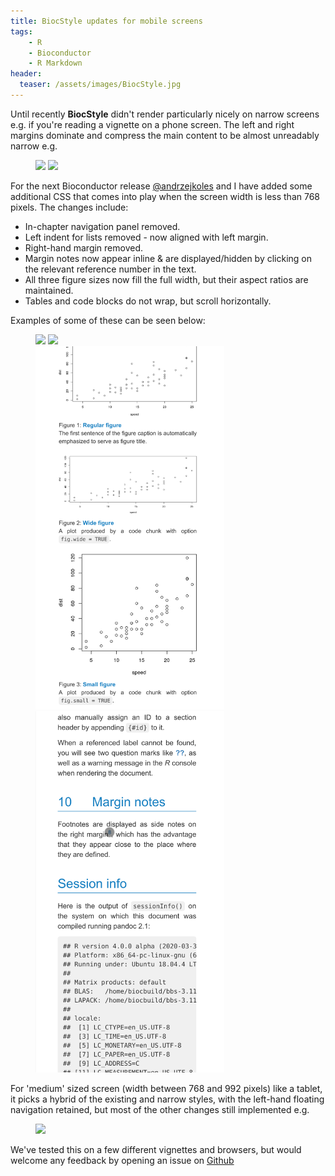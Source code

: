 ```yaml
---
title: BiocStyle updates for mobile screens
tags:
    - R
    - Bioconductor
    - R Markdown
header:
  teaser: /assets/images/BiocStyle.jpg
---
```


Until recently **BiocStyle** didn't render particularly nicely on narrow screens e.g. if you're reading a vignette on a phone screen.  The left and right margins dominate and compress the main content to be almost unreadably narrow e.g.

<figure style="width: 60%" class="half">
    <img src="https://user-images.githubusercontent.com/971237/68586393-de4cf100-0484-11ea-81f0-39df6aa64b91.png">
    <img src="https://user-images.githubusercontent.com/971237/68586400-e016b480-0484-11ea-94cd-8c9e7ccfc83c.png">
</figure>

For the next Bioconductor release [@andrzejkoles](https://twitter.com/andrzejkoles) and I have added some additional CSS that comes into play when the screen width is less than 768 pixels.  The changes include:

- In-chapter navigation panel removed.
- Left indent for lists removed - now aligned with left margin.
- Right-hand margin removed.
- Margin notes now appear inline & are displayed/hidden by clicking on the relevant reference number in the text.
- All three figure sizes now fill the full width, but their aspect ratios are maintained.
- Tables and code blocks do not wrap, but scroll horizontally.

Examples of some of these can be seen below:

<figure style="width: 60%" class="half">
    <img src="https://user-images.githubusercontent.com/971237/68587121-94650a80-0486-11ea-8be7-62fd0494f291.png">
    <img src="https://user-images.githubusercontent.com/971237/68587127-97f89180-0486-11ea-91a0-afa02217084a.png">
    <img src="/assets/images/biocstyle_plots.png">
    <img src="/assets/images/biocstyle_footnotes.gif">
</figure>


For 'medium' sized screen (width between 768 and 992 pixels) like a tablet, it picks a hybrid of the existing and narrow styles, with the left-hand floating navigation retained, but most of the other changes still implemented e.g. 

<figure style="width: 75%" class="half">
    <img src="https://user-images.githubusercontent.com/971237/68588279-5c12fb80-0489-11ea-9222-e47b6f2d22c2.png">
</figure>    

We've tested this on a few different vignettes and browsers, but would welcome any feedback by opening an issue on [Github](https://github.com/Bioconductor/BiocStyle/issues)
